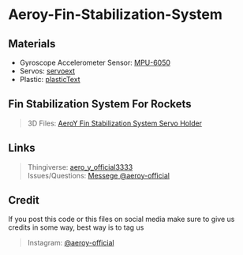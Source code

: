 
# Aeroy-Fin-Stabilization-System


## Materials
- Gyroscope Accelerometer Sensor: [MPU-6050](https://makeradvisor.com/tools/mpu-6050-3-axis-accelerometer-and-gyroscope-sensor/)
- Servos: [servoext](link)
- Plastic: [plasticText](link)

## Fin Stabilization System For Rockets
> 3D Files: [AeroY Fin Stabilization System Servo Holder](https://www.thingiverse.com/thing:6350998)


## Links
> Thingiverse: [aero_y_official3333](https://www.thingiverse.com/aero_y_official3333/designs)  
> Issues/Questions: [Messege @aeroy-official](https://www.instagram.com/aero_y_official/)  


## Credit
If you post this code or this files on social media make sure to give us credits in some way, best way is to tag us  
> Instagram: [@aeroy-official](https://www.instagram.com/aero_y_official/)
